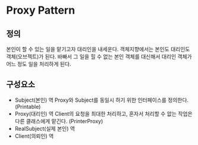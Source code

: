 # Proxy Pattern
## 정의
본인이 할 수 있는 일을 맡기고자 대리인을 내세운다.
객체지향에서는 본인도 대리인도 객체(오브젝트)가 된다.
바빠서 그 일을 힐 수 없는 본인 객체를 대신해서 대리인 객체가 어느 정도 일을 처리하게 된다.

## 구성요소
- Subject(본인) 역
Proxy와 Subject를 동일시 하기 위한 인터페이스를 정의한다. (Printable)
- Proxy(대리인) 역
Client의 요청을 최대한 처리하고, 혼자서 처리할 수 앖는 작업은 다른 클래스에게 맡긴다. (PrinterProxy)
- RealSubject(실제 본인) 역
- Client(의뢰인) 역